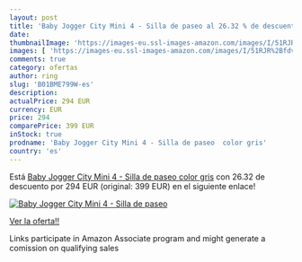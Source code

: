 ```yaml
---
layout: post
title: 'Baby Jogger City Mini 4 - Silla de paseo al 26.32 % de descuento'
date: 
thumbnailImage: 'https://images-eu.ssl-images-amazon.com/images/I/51RJR%2BfdvLL._SL200_.jpg'
images: [ 'https://images-eu.ssl-images-amazon.com/images/I/51RJR%2BfdvLL._SL200_.jpg' ]
comments: true
category: ofertas
author: ring
slug: 'B01BME799W-es'
description:
actualPrice: 294 EUR
currency: EUR
price: 294
comparePrice: 399 EUR
inStock: true
prodname: 'Baby Jogger City Mini 4 - Silla de paseo  color gris'
country: 'es'
---
```


Está [Baby Jogger City Mini 4 - Silla de paseo  color gris](https://www.amazon.es/dp/B01BME799W/?tag=tolees-21) con 26.32 de descuento por 294 EUR (original: 399 EUR) en el siguiente enlace!

[![Baby Jogger City Mini 4 - Silla de paseo](https://images-eu.ssl-images-amazon.com/images/I/51RJR%2BfdvLL._SL200_.jpg)](https://www.amazon.es/dp/B01BME799W/?tag=tolees-21)

[Ver la oferta!!](https://www.amazon.es/dp/B01BME799W/?tag=tolees-21)

Links participate in Amazon Associate program and might generate a comission on qualifying sales


